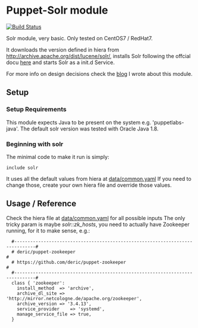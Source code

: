 # Puppet-Solr module
[![Build Status](https://travis-ci.com/valentinsavenko/puppet-solr.svg?branch=master)](https://travis-ci.com/valentinsavenko/puppet-solr)

Solr module, very basic. Only tested on CentOS7 / RedHat7.

It downloads the version defined in hiera from http://archive.apache.org/dist/lucene/solr/, installs Solr following the offcial docu [here](https://lucene.apache.org/solr/guide/7_7/taking-solr-to-production.html#taking-solr-to-production) and starts Solr as a init.d Service.

For more info on design decisions check the [blog](https://valentinsavenko.github.io/puppet-module-ecosystem/) I wrote about this module.

## Setup

### Setup Requirements

This module expects Java to be present on the system e.g. 'puppetlabs-java'. The default solr version was tested with Oracle Java 1.8.

### Beginning with solr

The minimal code to make it run is simply:
```
include solr
```
It uses all the default values from hiera at [data/common.yaml](data/common.yaml)
If you need to change those, create your own hiera file and override those values.

## Usage / Reference

Check the hiera file at [data/common.yaml](data/common.yaml) for all possible inputs
The only tricky param is maybe *solr::zk_hosts*, you need to actually have Zookeeper running, for it to make sense, e.g.: 
```
  #------------------------------------------------------------------------------#
  # deric/puppet-zookeeper                                                       #
  # https://github.com/deric/puppet-zookeeper                                    #
  #------------------------------------------------------------------------------#
  class { 'zookeeper': 
    install_method  => 'archive',
    archive_dl_site => 'http://mirror.netcologne.de/apache.org/zookeeper',
    archive_version => '3.4.13',
    service_provider    => 'systemd',
    manage_service_file => true,
  }
```
